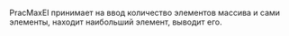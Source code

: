 PracMaxEl принимает на ввод количество элементов массива и сами элементы, находит наибольший элемент, выводит его.